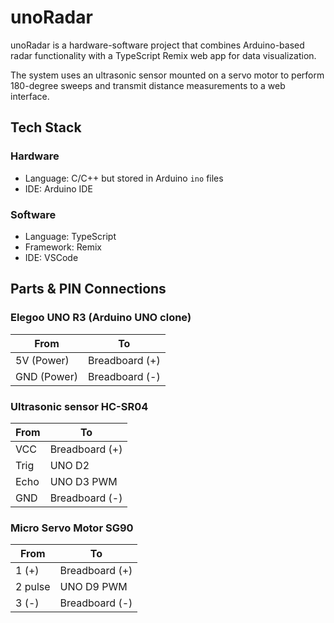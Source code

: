 # unoRadar

unoRadar is a hardware-software project that combines Arduino-based radar functionality with a TypeScript Remix web app for data visualization.

The system uses an ultrasonic sensor mounted on a servo motor to perform 180-degree sweeps and transmit distance measurements to a web interface.

## Tech Stack

### Hardware

- Language: C/C++ but stored in Arduino `ino` files
- IDE: Arduino IDE

### Software

- Language: TypeScript
- Framework: Remix
- IDE: VSCode

## Parts &  PIN Connections

### Elegoo UNO R3 (Arduino UNO clone)

| From                     | To                       |
| ------------------------ | ------------------------ |
| 5V (Power)               | Breadboard (+)           |
| GND (Power)              | Breadboard (-)           |

### Ultrasonic sensor HC-SR04

| From                     | To                       |
| ------------------------ | ------------------------ |
| VCC                      | Breadboard (+)           |
| Trig                     | UNO D2                   |
| Echo                     | UNO D3 PWM               |
| GND                      | Breadboard (-)           |

### Micro Servo Motor SG90

| From                     | To                       |
| ------------------------ | ------------------------ |
| 1 (+)                    | Breadboard (+)           |
| 2 pulse                  | UNO D9 PWM               |
| 3 (-)                    | Breadboard (-)           |
